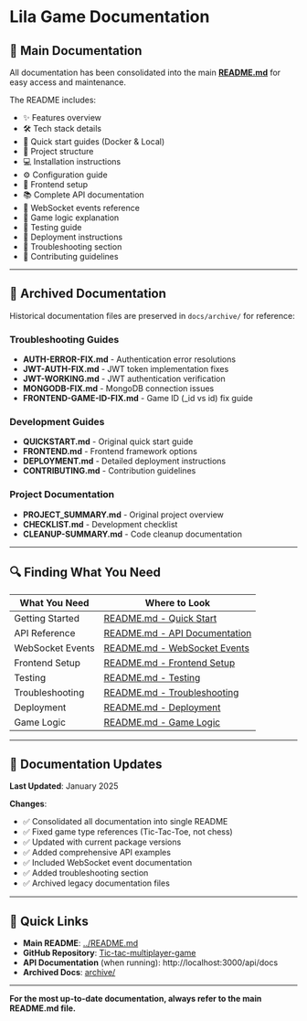 # Lila Game Documentation

## 📖 Main Documentation

All documentation has been consolidated into the main **[README.md](../README.md)** for easy access and maintenance.

The README includes:
- ✨ Features overview
- 🛠 Tech stack details
- 🚀 Quick start guides (Docker & Local)
- 📁 Project structure
- 💻 Installation instructions
- ⚙️ Configuration guide
- 🎨 Frontend setup
- 📚 Complete API documentation
- 🔌 WebSocket events reference
- 🎲 Game logic explanation
- 🧪 Testing guide
- 🚢 Deployment instructions
- 🔧 Troubleshooting section
- 🤝 Contributing guidelines

---

## 📂 Archived Documentation

Historical documentation files are preserved in `docs/archive/` for reference:

### Troubleshooting Guides
- **AUTH-ERROR-FIX.md** - Authentication error resolutions
- **JWT-AUTH-FIX.md** - JWT token implementation fixes
- **JWT-WORKING.md** - JWT authentication verification
- **MONGODB-FIX.md** - MongoDB connection issues
- **FRONTEND-GAME-ID-FIX.md** - Game ID (_id vs id) fix guide

### Development Guides
- **QUICKSTART.md** - Original quick start guide
- **FRONTEND.md** - Frontend framework options
- **DEPLOYMENT.md** - Detailed deployment instructions
- **CONTRIBUTING.md** - Contribution guidelines

### Project Documentation
- **PROJECT_SUMMARY.md** - Original project overview
- **CHECKLIST.md** - Development checklist
- **CLEANUP-SUMMARY.md** - Code cleanup documentation

---

## 🔍 Finding What You Need

| What You Need | Where to Look |
|---------------|---------------|
| Getting Started | [README.md - Quick Start](../README.md#-quick-start) |
| API Reference | [README.md - API Documentation](../README.md#-api-documentation) |
| WebSocket Events | [README.md - WebSocket Events](../README.md#-websocket-events) |
| Frontend Setup | [README.md - Frontend Setup](../README.md#-frontend-setup) |
| Testing | [README.md - Testing](../README.md#-testing) |
| Troubleshooting | [README.md - Troubleshooting](../README.md#-troubleshooting) |
| Deployment | [README.md - Deployment](../README.md#-deployment) |
| Game Logic | [README.md - Game Logic](../README.md#-game-logic) |

---

## 📝 Documentation Updates

**Last Updated**: January 2025

**Changes**:
- ✅ Consolidated all documentation into single README
- ✅ Fixed game type references (Tic-Tac-Toe, not chess)
- ✅ Updated with current package versions
- ✅ Added comprehensive API examples
- ✅ Included WebSocket event documentation
- ✅ Added troubleshooting section
- ✅ Archived legacy documentation files

---

## 🎯 Quick Links

- **Main README**: [../README.md](../README.md)
- **GitHub Repository**: [Tic-tac-multiplayer-game](https://github.com/Pratham3232/Tic-tac-multiplayer-game)
- **API Documentation** (when running): http://localhost:3000/api/docs
- **Archived Docs**: [archive/](archive/)

---

**For the most up-to-date documentation, always refer to the main README.md file.**
